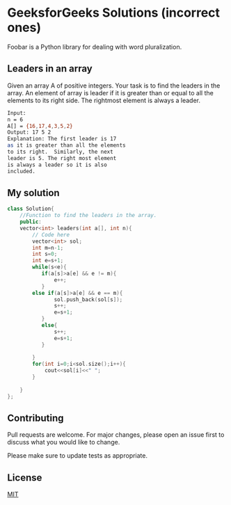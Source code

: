 # GeeksforGeeks Solutions (incorrect ones)

Foobar is a Python library for dealing with word pluralization.

## Leaders in an array

Given an array A of positive integers. Your task is to find the leaders in the array. An element of array is leader if it is greater than or equal to all the elements to its right side. The rightmost element is always a leader. 

```bash
Input:
n = 6
A[] = {16,17,4,3,5,2}
Output: 17 5 2
Explanation: The first leader is 17 
as it is greater than all the elements
to its right.  Similarly, the next 
leader is 5. The right most element 
is always a leader so it is also 
included.
```

## My solution

```cpp
class Solution{
    //Function to find the leaders in the array.
    public:
    vector<int> leaders(int a[], int n){
        // Code here
        vector<int> sol;
        int m=n-1;
        int s=0;
        int e=s+1;
        while(s<e){
           if(a[s]>a[e] && e != m){
               e++;
           }
        else if(a[s]>a[e] && e == m){
               sol.push_back(sol[s]);
               s++;
               e=s+1;
           }
           else{
               s++;
               e=s+1;
           }
           
        }
        for(int i=0;i<sol.size();i++){
            cout<<sol[i]<<" ";
        }
        
    }
};
```

## Contributing
Pull requests are welcome. For major changes, please open an issue first to discuss what you would like to change.

Please make sure to update tests as appropriate.

## License
[MIT](https://choosealicense.com/licenses/mit/)
